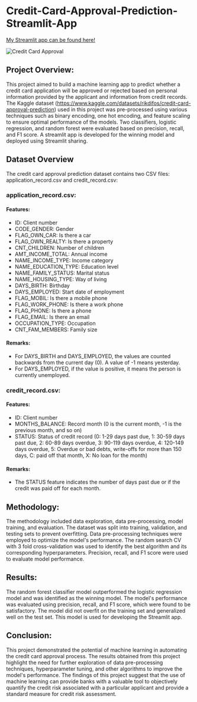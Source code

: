 # Credit-Card-Approval-Prediction-Streamlit-App


[My Streamlit app can be found here!](<https://aswinram1997-credit-card-approval-prediction-stre-appapp-qwf2nf.streamlit.app>) 


![Credit Card Approval](https://github.com/aswinram1997/Credit-Card-Approval-Prediction-Streamlit-App/assets/102771069/78275a10-6d9b-4bd0-98e8-7b1b1a7afd77)
  
## Project Overview:
This project aimed to build a machine learning app to predict whether a credit card application will be approved or rejected based on personal information provided by the applicant and information from credit records. The Kaggle dataset (https://www.kaggle.com/datasets/rikdifos/credit-card-approval-prediction) used in this project was pre-processed using various techniques such as binary encoding, one hot encoding, and feature scaling to ensure optimal performance of the models. Two classifiers, logistic regression, and random forest were evaluated based on precision, recall, and F1 score. A streamlit app is developed for the winning model and deployed using Streamlit sharing. 

## Dataset Overview
The credit card approval prediction dataset contains two CSV files: application_record.csv and credit_record.csv:

### application_record.csv:
#### Features:
- ID: Client number
- CODE_GENDER: Gender
- FLAG_OWN_CAR: Is there a car
- FLAG_OWN_REALTY: Is there a property
- CNT_CHILDREN: Number of children
- AMT_INCOME_TOTAL: Annual income
- NAME_INCOME_TYPE: Income category
- NAME_EDUCATION_TYPE: Education level
- NAME_FAMILY_STATUS: Marital status
- NAME_HOUSING_TYPE: Way of living
- DAYS_BIRTH: Birthday
- DAYS_EMPLOYED: Start date of employment
- FLAG_MOBIL: Is there a mobile phone
- FLAG_WORK_PHONE: Is there a work phone
- FLAG_PHONE: Is there a phone
- FLAG_EMAIL: Is there an email
- OCCUPATION_TYPE: Occupation
- CNT_FAM_MEMBERS: Family size

#### Remarks:
- For DAYS_BIRTH and DAYS_EMPLOYED, the values are counted backwards from the current day (0). A value of -1 means yesterday.
- For DAYS_EMPLOYED, if the value is positive, it means the person is currently unemployed.

### credit_record.csv:
#### Features:

- ID: Client number
- MONTHS_BALANCE: Record month (0 is the current month, -1 is the previous month, and so on)
- STATUS: Status of credit record (0: 1-29 days past due, 1: 30-59 days past due, 2: 60-89 days overdue, 3: 90-119 days overdue, 4: 120-149 days overdue, 5: Overdue or bad debts, write-offs for more than 150 days, C: paid off that month, X: No loan for the month)

#### Remarks:
- The STATUS feature indicates the number of days past due or if the credit was paid off for each month.

## Methodology:
The methodology included data exploration, data pre-processing, model training, and evaluation. The dataset was split into training, validation, and testing sets to prevent overfitting. Data pre-processing techniques were employed to optimize the model's performance. The random search CV with 3 fold cross-validation was used to identify the best algorithm and its corresponding hyperparameters. Precision, recall, and F1 score were used to evaluate model performance.

## Results:
The random forest classifier model outperformed the logistic regression model and was identified as the winning model. The model's performance was evaluated using precision, recall, and F1 score, which were found to be satisfactory. The model did not overfit on the training set and generalized well on the test set. This model is used for developing the Streamlit app.

## Conclusion:
This project demonstrated the potential of machine learning in automating the credit card approval process. The results obtained from this project highlight the need for further exploration of data pre-processing techniques, hyperparameter tuning, and other algorithms to improve the model's performance. The findings of this project suggest that the use of machine learning can provide banks with a valuable tool to objectively quantify the credit risk associated with a particular applicant and provide a standard measure for credit risk assessment.
